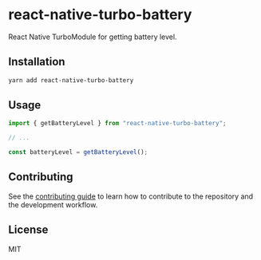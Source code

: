 # react-native-turbo-battery

React Native TurboModule for getting battery level.

## Installation

```sh
yarn add react-native-turbo-battery
```

## Usage

```js
import { getBatteryLevel } from "react-native-turbo-battery";

// ...

const batteryLevel = getBatteryLevel();
```

## Contributing

See the [contributing guide](CONTRIBUTING.md) to learn how to contribute to the repository and the development workflow.

## License

MIT
